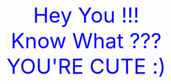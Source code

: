 <!DOCTYPE html>
<html>
<head><title>Urgent MSG</title></head>
<body><center>
<font size="306" color="blue">Hey You !!!<br>Know What ???<br>YOU'RE CUTE :)</font>
<center>
</body>
</html>

<!---
eshanrafi/eshanrafi is a ✨ special ✨ repository because its `README.md` (this file) appears on your GitHub profile.
You can click the Preview link to take a look at your changes.
--->
